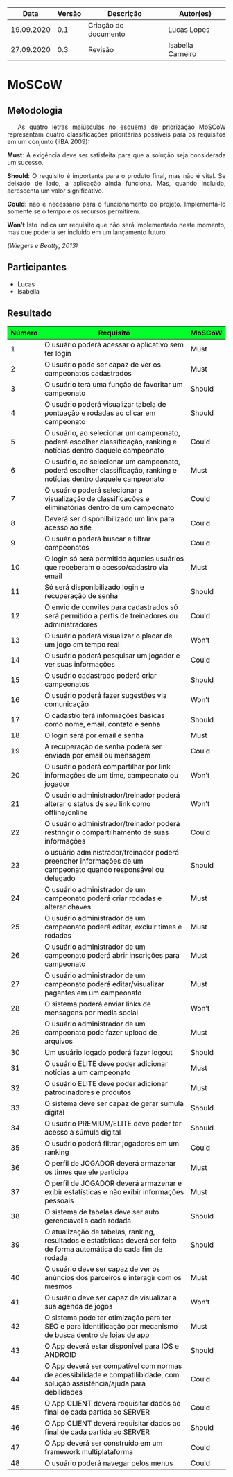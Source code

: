 <table class="table table-striped">
   <thead>
       <th>Data</th>
       <th>Versão </th>
       <th>Descrição</th>
       <th>Autor(es)</th>
   </thead>
   <tbody>
       <tr>
           <td> 19.09.2020 </td>
           <td> 0.1 </td>
           <td> Criação do documento </td>
           <td> Lucas Lopes</td>
       </tr>
       <tr>
           <td> 27.09.2020 </td>
           <td> 0.3 </td>
           <td> Revisão </td>
           <td> Isabella Carneiro </td>
       </tr>
   </tbody>
</table>

# **MoSCoW**
<div class="line"></div>

## Metodologia

<div>
   <p align="justify">&emsp;
      As quatro letras maiúsculas no esquema de priorização MoSCoW representam quatro classificações prioritárias
      possíveis para os requisitos em um conjunto (IIBA 2009):</p>
   <p align="justify">
      <strong>Must</strong>: A exigência deve ser satisfeita para que a solução seja considerada um sucesso.</p>
   <p align="justify">
      <strong>Should</strong>: O requisito é importante para o produto final, mas não é vital. Se deixado de lado, a
      aplicação ainda
      funciona. Mas, quando incluído, acrescenta um valor significativo. </p>
   <p align="justify">
      <strong> Could</strong>: não é necessário para o funcionamento do projeto. Implementá-lo somente se o tempo e os
      recursos
      permitirem.</p>
   <p align="justify">
      <strong>Won’t</strong> Isto indica um requisito que não será implementado neste momento, mas que poderia ser
      incluído em um
      lançamento futuro.</p>
   <p align="justify"><em>(Wiegers e Beatty, 2013)</em> </p>
</div>

## Participantes
- Lucas
- Isabella


## Resultado

<table class="table table-striped" style="color:black;">
   <thead style="background-color: #00ff2b;">
      <th>Número</th>
      <th>Requisito</th>
      <th>MoSCoW</th>
   </thead>
   <tbody>
      <tr>
         <td>1 </td>
         <td>O usuário poderá acessar o aplicativo sem ter login </td>
         <td>Must </td>
      </tr>
      <tr>
         <td>2 </td>
         <td>O usuário pode ser capaz de ver os campeonatos cadastrados </td>
         <td>Must</td>
      </tr>
      <tr>
         <td>3 </td>
         <td>O usuário terá uma função de favoritar um campeonato </td>
         <td>Should </td>
      </tr>
      <tr>
         <td>4</td>
         <td>O usuário poderá visualizar tabela de pontuação e rodadas ao clicar em campeonato </td>
         <td>Should </td>
      </tr>
      <tr>
         <td>5 </td>
         <td>O usuário, ao selecionar um campeonato, poderá escolher classificação, ranking e notícias dentro daquele
            campeonato </td>
         <td>Could</td>
      </tr>
      <tr>
         <td>6</td>
         <td>O usuário, ao selecionar um campeonato, poderá escolher classificação, ranking e notícias dentro daquele
            campeonato </td>
         <td>Must </td>
      </tr>
      <tr>
         <td>7 </td>
         <td>O usuário poderá selecionar a visualização de classificações e eliminatórias dentro de um campeonato </td>
         <td>Could</td>
      </tr>
      <tr>
         <td>8</td>
         <td>Deverá ser disponilbilizado um link para acesso ao site </td>
         <td>Could </td>
      </tr>
      <tr>
         <td>9</td>
         <td>O usuário poderá buscar e filtrar campeonatos </td>
         <td>Could </td>
      </tr>
      <tr>
         <td>10</td>
         <td>O login só será permitido àqueles usuários que receberam o acesso/cadastro via email </td>
         <td>Must </td>
      </tr>
      <tr>
         <td>11</td>
         <td>Só será disponibilizado login e recuperação de senha </td>
         <td> Should</td>
      </tr>
      <tr>
         <td>12 </td>
         <td>O envio de convites para cadastrados só será permitido a perfis de treinadores ou administradores </td>
         <td>Could </td>
      </tr>
      <tr>
         <td>13 </td>
         <td>O usuário poderá visualizar o placar de um jogo em tempo real </td>
         <td>Won’t </td>
      </tr>
      <tr>
         <td>14 </td>
         <td>O usuário poderá pesquisar um jogador e ver suas informações </td>
         <td>Could </td>
      </tr>
      <tr>
         <td>15 </td>
         <td>O usuário cadastrado poderá criar campeonatos </td>
         <td>Should</td>
      </tr>
      <tr>
         <td>16 </td>
         <td>O usuário poderá fazer sugestões via comunicação </td>
         <td>Won’t </td>
      </tr>
      <tr>
         <td>17 </td>
         <td>O cadastro terá informações básicas como nome, email, contato e senha </td>
         <td>Should </td>
      </tr>
      <tr>
         <td> 18</td>
         <td> O login será por email e senha </td>
         <td> Must</td>
      </tr>
      <tr>
         <td> 19</td>
         <td>A recuperação de senha poderá ser enviada por email ou mensagem </td>
         <td> Could</td>
      </tr>
      <tr>
         <td> 20</td>
         <td> O usuário poderá compartilhar por link informações de um time, campeonato ou jogador </td>
         <td> Won’t</td>
      </tr>
      <tr>
         <td> 21</td>
         <td>O usuário administrador/treinador poderá alterar o status de seu link como offline/online </td>
         <td>Won’t </td>
      </tr>
      <tr>
         <td> 22 </td>
         <td>O usuário administrador/treinador poderá restringir o compartilhamento de suas informações </td>
         <td>Could </td>
      </tr>
      <tr>
         <td>23 </td>
         <td>o usuário administrador/treinador poderá preencher informações de um campeonato quando responsável ou
            delegado </td>
         <td>Should </td>
      </tr>
      <tr>
         <td>24 </td>
         <td>O usuário administrador de um campeonato poderá criar rodadas e alterar chaves </td>
         <td>Must </td>
      </tr>
      <tr>
         <td>25 </td>
         <td>O usuário administrador de um campeonato poderá editar, excluir times e rodadas </td>
         <td>Must </td>
      </tr>
      <tr>
         <td>26 </td>
         <td>O usuário administrador de um campeonato poderá abrir inscrições para campeonato </td>
         <td>Must </td>
      </tr>
      <tr>
         <td>27 </td>
         <td> O usuário administrador de um campeonato poderá editar/visualizar pagantes em um campeonato </td>
         <td>Must </td>
      </tr>
      <tr>
         <td>28 </td>
         <td>O sistema poderá enviar links de mensagens por media social </td>
         <td>Won’t </td>
      </tr>
      <tr>
         <td>29</td>
         <td>O usuário administrador de um campeonato pode fazer upload de arquivos </td>
         <td> Must</td>
      </tr>
      <tr>
         <td>30 </td>
         <td>Um usuário logado poderá fazer logout </td>
         <td> Should</td>
      </tr>
      <tr>
         <td>31 </td>
         <td>O usuário ELITE deve poder adicionar notícias a um campeonato </td>
         <td> Must</td>
      </tr>
      <tr>
         <td>32 </td>
         <td>O usuário ELITE deve poder adicionar patrocinadores e produtos </td>
         <td>Must </td>
      </tr>
      <tr>
         <td> 33</td>
         <td>O sistema deve ser capaz de gerar súmula digital </td>
         <td> Should</td>
      </tr>
      <tr>
         <td>34 </td>
         <td> O usuário PREMIUM/ELITE deve poder ter acesso a súmula digital </td>
         <td>Should </td>
      </tr>
      <tr>
         <td>35 </td>
         <td> O usuário poderá filtrar jogadores em um ranking </td>
         <td> Could</td>
      </tr>
      <tr>
         <td>36 </td>
         <td>O perfil de JOGADOR deverá armazenar os times que ele participa </td>
         <td> Must</td>
      </tr>
      <tr>
         <td>37 </td>
         <td>O perfil de JOGADOR deverá armazenar e exibir estatísticas e não exibir informações pessoais </td>
         <td>Must </td>
      </tr>
      <tr>
         <td> 38</td>
         <td>O sistema de tabelas deve ser auto gerenciável a cada rodada </td>
         <td>Should </td>
      </tr>
      <tr>
         <td>39 </td>
         <td>O atualização de tabelas, ranking, resultados e estatísticas deverá ser feito de forma automática da cada
            fim de rodada </td>
         <td>Should </td>
      </tr>
      <tr>
         <td>40 </td>
         <td>O usuário deve ser capaz de ver os anúncios dos parceiros e interagir com os mesmos </td>
         <td>Must </td>
      </tr>
      <tr>
         <td>41 </td>
         <td>O usuário deve ser capaz de visualizar a sua agenda de jogos </td>
         <td>Won’t </td>
      </tr>
      <tr>
         <td>42 </td>
         <td>O sistema pode ter otimização para ter SEO e para identificação por mecanismo de busca dentro de lojas de app
         </td>
         <td>Must </td>
      </tr>
      <tr>
         <td>43 </td>
         <td>O App deverá estar disponível para IOS e ANDROID </td>
         <td>Should </td>
      </tr>
      <tr>
         <td>44 </td>
         <td>O App deverá ser compatível com normas de acessibilidade e compatilibidade, com solução assistência/ajuda
            para debilidades </td>
         <td>Could </td>
      </tr>
      <tr>
         <td>45 </td>
         <td>O App CLIENT deverá requisitar dados ao final de cada partida ao SERVER </td>
         <td>Could </td>
      </tr>
      <tr>
         <td>46 </td>
         <td>O App CLIENT deverá requisitar dados ao final de cada partida ao SERVER </td>
         <td>Should </td>
      </tr>
      <tr>
         <td>47 </td>
         <td>O App deverá ser construído em um framework multiplataforma </td>
         <td>Could</td>
      </tr>
      <tr>
         <td>48 </td>
         <td>O usuário poderá navegar pelos menus </td>
         <td>Could</td>
      </tr>
   </tbody>
</table>